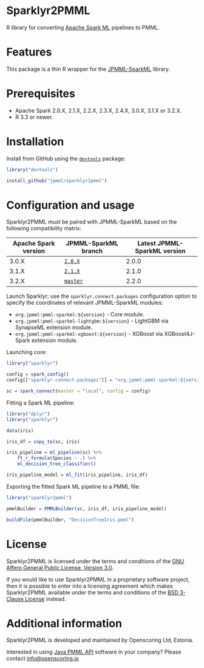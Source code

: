 Sparklyr2PMML
=============

R library for converting [Apache Spark ML](https://spark.apache.org/) pipelines to PMML.

# Features #

This package is a thin R wrapper for the [JPMML-SparkML](https://github.com/jpmml/jpmml-sparkml#features) library.

# Prerequisites #

* Apache Spark 2.0.X, 2.1.X, 2.2.X, 2.3.X, 2.4.X, 3.0.X, 3.1.X or 3.2.X.
* R 3.3 or newer.

# Installation #

Install from GitHub using the [`devtools`](https://cran.r-project.org/web/packages/devtools/) package:

```R
library("devtools")

install_github("jpmml/sparklyr2pmml")
```

# Configuration and usage #

Sparklyr2PMML must be paired with JPMML-SparkML based on the following compatibility matrix:

| Apache Spark version | JPMML-SparkML branch | Latest JPMML-SparkML version |
|----------------------|----------------------|------------------------------|
| 3.0.X | [`2.0.X`](https://github.com/jpmml/jpmml-sparkml/tree/2.0.X) | 2.0.0 |
| 3.1.X | [`2.1.X`](https://github.com/jpmml/jpmml-sparkml/tree/2.1.X) | 2.1.0 |
| 3.2.X | [`master`](https://github.com/jpmml/jpmml-sparkml/tree/master) | 2.2.0 |

Launch Sparklyr; use the `sparklyr.connect.packages` configuration option to specify the coordinates of relevant JPMML-SparkML modules:

* `org.jpmml:pmml-sparkml:${version}` - Core module.
* `org.jpmml:pmml-sparkml-lightgbm:${version}` - LightGBM via SynapseML extension module.
* `org.jpmml:pmml-sparkml-xgboost:${version}` - XGBoost via XGBoost4J-Spark extension module.

Launching core:

```R
library("sparklyr")

config = spark_config()
config[["sparklyr.connect.packages"]] = "org.jpmml:pmml-sparkml:${version}"

sc = spark_connect(master = "local", config = config)
```

Fitting a Spark ML pipeline:

```R
library("dplyr")
library("sparklyr")

data(iris)

iris_df = copy_to(sc, iris)

iris_pipeline = ml_pipeline(sc) %>%
	ft_r_formula(Species ~ .) %>%
	ml_decision_tree_classifier()

iris_pipeline_model = ml_fit(iris_pipeline, iris_df)
```

Exporting the fitted Spark ML pipeline to a PMML file:

```R
library("sparklyr2pmml")

pmmlBuilder = PMMLBuilder(sc, iris_df, iris_pipeline_model)

buildFile(pmmlBuilder, "DecisionTreeIris.pmml")
```

# License #

Sparklyr2PMML is licensed under the terms and conditions of the [GNU Affero General Public License, Version 3.0](https://www.gnu.org/licenses/agpl-3.0.html).

If you would like to use Sparklyr2PMML in a proprietary software project, then it is possible to enter into a licensing agreement which makes Sparklyr2PMML available under the terms and conditions of the [BSD 3-Clause License](https://opensource.org/licenses/BSD-3-Clause) instead.

# Additional information #

Sparklyr2PMML is developed and maintained by Openscoring Ltd, Estonia.

Interested in using [Java PMML API](https://github.com/jpmml) software in your company? Please contact [info@openscoring.io](mailto:info@openscoring.io)
